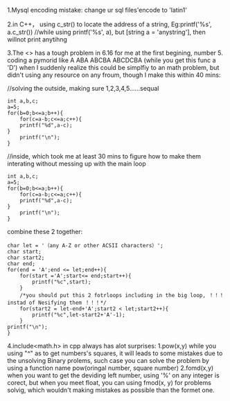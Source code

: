 1.Mysql encoding mistake: change ur sql files'encode to 'latin1'

2.in C++， using c_str() to locate the address of a string, Eg:printf('%s', a.c_str()) //while using printf('%s', a), but [string a = 'anystring'], then willnot print anytihng

3.The <<C plus prime vol.6>> has a tough problem in 6.16 for me at the first begining, number 5. coding a pymorid like
A
ABA
ABCBA
ABCDCBA
(while you get this func a 'D')
when I suddenly realize this could be simplfiy to an math problem, but didn't using any resource on any froum, though I make this within 40 mins:

//solving the outside, making sure 1,2,3,4,5……sequal
    
    int a,b,c;
    a=5;
    for(b=0;b<=a;b++){
        for(c=a-b;c<=a;c++){
        printf("%d",a-c);
    }
        printf("\n");
    }

//inside, which took me at least 30 mins to figure how to make them interating without messing up with the main loop
    
    int a,b,c;
    a=5;
    for(b=0;b<=a;b++){
        for(c=a-b;c<=a;c++){
        printf("%d",a-c);
    }
        printf("\n");
    }

combine these 2 together:

    char let = '（any A-Z or other ACSII characters）';
    char start;
    char start2;
    char end;
    for(end = 'A';end <= let;end++){
        for(start ='A';start<= end;start++){
            printf("%c",start);  
        }
        /*you should put this 2 fotrloops including in the big loop, ！！！instad of Nesifying them ！！！*/
        for(start2 = let-end+'A';start2 < let;start2++){
            printf("%c",let-start2+'A'-1);  
        }
    printf("\n");  
    }


4.include<math.h> in cpp always has alot surprises:
 1.pow(x,y) while you using "^" as to get numbers's squares, it will leads to some mistakes due to the unsolving Binary prolems, such case you can solve the problem by using a function name pow(oringal number, square number)
 2.fomd(x,y) when you want to get the deviding left number, using '%' on any integer is corect, but when you meet float, you can using fmod(x, y) for problems solvig, which wouldn't making mistakes as possible than the formet one.








